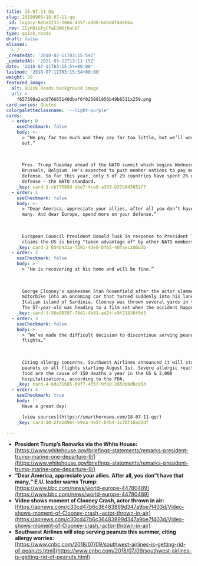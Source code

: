 ```yaml
---
title: 18.07.11 Qq
slug: 20190905-18-07-11-qq
_id: legacy-0ebe2233-2866-435f-ad08-bdb0df4de8ba
_rev: ZEyhBiGfgCfwE8WOjbuCBF
type: quick_reads
draft: false
aliases:
  - /
_createdAt: '2018-07-11T03:15:54Z'
_updatedAt: '2021-03-22T13:11:15Z'
date: '2018-07-11T03:15:54+00:00'
lastmod: '2018-07-11T03:15:54+00:00'
weight: 50
featured_image:
  alt: Quick Reads background image
  url: >-
    f657398a2add76665140dbaf6f025891956b49b6511x259.png
card_series: Quotes
colorpaletteclassname: '--light-purple'
cards:
  - order: 0
    useCheckmark: false
    body: >-
      > “We pay far too much and they pay far too little, but we’ll work it
      out.”  
        
        
        
      Pres. Trump Tuesday ahead of the NATO summit which begins Wednesday in
      Brussels, Belgium. He's expected to push member nations to pay more on
      defense. So far this year, only 5 of 29 countries have spent 2% of GDP on
      defense - the NATO standard.
    _key: card-1-cb77589d-dbe7-4ce8-a393-b37b843852f7
  - order: 1
    useCheckmark: false
    body: >-
      > “Dear America, appreciate your allies, after all you don’t have that
      many. And dear Europe, spend more on your defense.”  
        
        
        
      European Council President Donald Tusk in response to President Trump's
      claims the US is being "taken advantage of" by other NATO members.
    _key: card-2-854b431a-7391-4de0-bf65-40faec2d6b3b
  - order: 2
    useCheckmark: false
    body: >-
      > ‘He is recovering at his home and will be fine.”  
        
        
        
      George Clooney's spokesman Stan Rosenfield after the actor slammed his
      motorbike into an oncoming car that turned suddenly into his lane on the
      Italian island of Sardinia. Clooney was thrown several yards in the air.
      The 57-year-old was heading to a film set when the accident happened.
    _key: card-3-56e99597-79d1-4b01-ad2f-c9f21830f0d3
  - order: 3
    useCheckmark: false
    body: >-
      > “We’ve made the difficult decision to discontinue serving peanuts on all
      flights…”  
        
        
        
      Citing allergy concerns, Southwest Airlines announced it will stop serving
      peanuts on all flights starting August 1st. Severe allergic reactions to
      food are the cause of 150 deaths a year in the US & 2,000
      hospitalizations, according to the FDA.
    _key: card-4-6da31b85-69f7-4357-9fa0-285d00dbc85d
  - order: 4
    useCheckmark: true
    body: |-
      Have a great day!

      [view sources](https://smarthernews.com/18-07-11-qq/)
    _key: card-10-2fe1d964-e9ca-4e5f-b4b4-1c70f18ad2df

---
```

* **President Trump’s Remarks via the White House:**  
[https://www.whitehouse.gov/briefings-statements/remarks-president-trump-marine-one-departure-9/](https://www.whitehouse.gov/briefings-statements/remarks-president-trump-marine-one-departure-9/)
* **“Dear America, appreciate your allies. After all, you don”t have that many,“ E.U. leader warns Trump:**  
[https://www.bbc.com/news/world-europe-44780489](https://www.bbc.com/news/world-europe-44780489)
* **Video shows moment of Clooney Crash, actor thrown in air:**  
[https://apnews.com/c30cd47b6c36483899d347a9be7f403d/Video-shows-moment-of-Clooney-crash,-actor-thrown-in-air](https://apnews.com/c30cd47b6c36483899d347a9be7f403d/Video-shows-moment-of-Clooney-crash,-actor-thrown-in-air)
* **Southwest Airlines will stop serving peanuts this summer, citing allergy worries:**  
[https://www.cnbc.com/2018/07/09/southwest-airlines-is-getting-rid-of-peanuts.html](https://www.cnbc.com/2018/07/09/southwest-airlines-is-getting-rid-of-peanuts.html)
